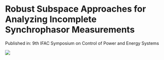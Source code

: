 # Robust Subspace Approaches for Analyzing Incomplete Synchrophasor Measurements
Published in: 9th IFAC Symposium on Control of Power and Energy Systems

<img src="https://github.com/young-hwanlee/CPES15/files/4888084/23bus_system-eps-converted-to.pdf">
